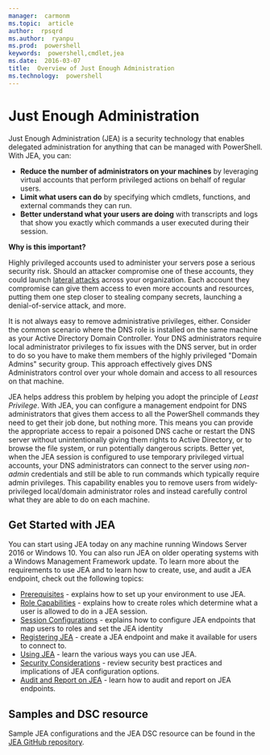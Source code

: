 ```yaml
---
manager:  carmonm
ms.topic:  article
author:  rpsqrd
ms.author:  ryanpu
ms.prod:  powershell
keywords:  powershell,cmdlet,jea
ms.date:  2016-03-07
title:  Overview of Just Enough Administration
ms.technology:  powershell
---
```


# Just Enough Administration

Just Enough Administration (JEA) is a security technology that enables delegated administration for anything that can be managed with PowerShell.
With JEA, you can:

- **Reduce the number of administrators on your machines** by leveraging virtual accounts that perform privileged actions on behalf of regular users.
- **Limit what users can do** by specifying which cmdlets, functions, and external commands they can run.
- **Better understand what your users are doing** with transcripts and logs that show you exactly which commands a user executed during their session.

**Why is this important?**

Highly privileged accounts used to administer your servers pose a serious security risk.
Should an attacker compromise one of these accounts, they could launch [lateral attacks](http://aka.ms/pth) across your organization.
Each account they compromise can give them access to even more accounts and resources, putting them one step closer to stealing company secrets, launching a denial-of-service attack, and more.

It is not always easy to remove administrative privileges, either.
Consider the common scenario where the DNS role is installed on the same machine as your Active Directory Domain Controller.
Your DNS administrators require local administrator privileges to fix issues with the DNS server, but in order to do so you have to make them members of the highly privileged "Domain Admins" security group.
This approach effectively gives DNS Administrators control over your whole domain and access to all resources on that machine.

JEA helps address this problem by helping you adopt the principle of *Least Privilege*.
With JEA, you can configure a management endpoint for DNS administrators that gives them access to all the PowerShell commands they need to get their job done, but nothing more.
This means you can provide the appropriate access to repair a poisoned DNS cache or restart the DNS server without unintentionally giving them rights to Active Directory, or to browse the file system, or run potentially dangerous scripts.
Better yet, when the JEA session is configured to use temporary privileged virtual accounts, your DNS administrators can connect to the server using *non-admin* credentials and still be able to run commands which typically require admin privileges.
This capability enables you to remove users from widely-privileged local/domain administrator roles and instead carefully control what they are able to do on each machine.

## Get Started with JEA

You can start using JEA today on any machine running Windows Server 2016 or Windows 10.
You can also run JEA on older operating systems with a Windows Management Framework update.
To learn more about the requirements to use JEA and to learn how to create, use, and audit a JEA endpoint, check out the following topics:

- [Prerequisites](prerequisites.md) - explains how to set up your environment to use JEA.
- [Role Capabilities](role-capabilities.md) - explains how to create roles which determine what a user is allowed to do in a JEA session.
- [Session Configurations](session-configurations.md) - explains how to configure JEA endpoints that map users to roles and set the JEA identity
- [Registering JEA](register-jea.md) - create a JEA endpoint and make it available for users to connect to.
- [Using JEA](using-jea.md) - learn the various ways you can use JEA.
- [Security Considerations](security-considerations.md) - review security best practices and implications of JEA configuration options.
- [Audit and Report on JEA](audit-and-report.md) - learn how to audit and report on JEA endpoints.

## Samples and DSC resource

Sample JEA configurations and the JEA DSC resource can be found in the [JEA GitHub repository](https://github.com/PowerShell/JEA).